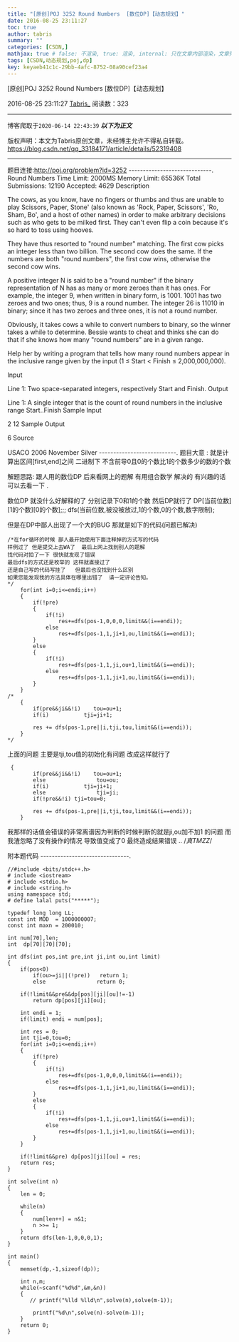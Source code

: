 ```yaml
---
title: "[原创]POJ 3252 Round Numbers  [数位DP]【动态规划】"
date: 2016-08-25 23:11:27
toc: true
author: tabris
summary: ""
categories: [CSDN,]
mathjax: true # false: 不渲染, true: 渲染, internal: 只在文章内部渲染，文章列表中不渲染
tags: [CSDN,动态规划,poj,dp]
key: keyaeb41c1c-29bb-4afc-8752-08a90cef23a4
---
```


[原创]POJ 3252 Round Numbers  [数位DP]【动态规划】

2016-08-25 23:11:27  [Tabris_](https://me.csdn.net/qq_33184171) 阅读数：323

---

博客爬取于`2020-06-14 22:43:39`
***以下为正文***

版权声明：本文为Tabris原创文章，未经博主允许不得私自转载。
https://blog.csdn.net/qq_33184171/article/details/52319408

<!-- more -->

---

题目连接:http://poj.org/problem?id=3252
-----------------------------.
Round Numbers
Time Limit: 2000MS		Memory Limit: 65536K
Total Submissions: 12190		Accepted: 4629
Description

The cows, as you know, have no fingers or thumbs and thus are unable to play Scissors, Paper, Stone' (also known as 'Rock, Paper, Scissors', 'Ro, Sham, Bo', and a host of other names) in order to make arbitrary decisions such as who gets to be milked first. They can't even flip a coin because it's so hard to toss using hooves.

They have thus resorted to "round number" matching. The first cow picks an integer less than two billion. The second cow does the same. If the numbers are both "round numbers", the first cow wins,
otherwise the second cow wins.

A positive integer N is said to be a "round number" if the binary representation of N has as many or more zeroes than it has ones. For example, the integer 9, when written in binary form, is 1001. 1001 has two zeroes and two ones; thus, 9 is a round number. The integer 26 is 11010 in binary; since it has two zeroes and three ones, it is not a round number.

Obviously, it takes cows a while to convert numbers to binary, so the winner takes a while to determine. Bessie wants to cheat and thinks she can do that if she knows how many "round numbers" are in a given range.

Help her by writing a program that tells how many round numbers appear in the inclusive range given by the input (1 ≤ Start < Finish ≤ 2,000,000,000).

Input

Line 1: Two space-separated integers, respectively Start and Finish.
Output

Line 1: A single integer that is the count of round numbers in the inclusive range Start..Finish
Sample Input

2 12
Sample Output

6
Source

USACO 2006 November Silver
---------------------------.
题目大意 :
就是计算出区间[first,end]之间 二进制下 不含前导0且0的个数比1的个数多少的数的个数

解题思路:
跟人用的数位DP
后来看网上的题解 有用组合数学 解决的 有兴趣的话 可以去看一下 .

数位DP 就没什么好解释的了  分别记录下0和1的个数 然后DP就行了
DP[当前位数][1的个数][0的个数];;;
dfs(当前位数,被没被放过,1的个数,0的个数,数字限制);

但是在DP中鄙人出现了一个大的BUG   那就是如下的代码(问题已解决)
```
/*在for循环的时候 鄙人最开始使用下面注释掉的方式写的代码
样例过了 但是提交上去WA了  最后上网上找到别人的题解
找代码对拍了一下 很快就发现了错误
最后dfs的方式还是枚举的 这样就直接过了
还是自己写的代码写挂了   但最后也没找到什么区别
如果您能发现我的方法具体在哪里出错了  请一定评论告知。
*/
    for(int i=0;i<=endi;i++)
    {
        if(!pre)
        {
            if(!i)
                res+=dfs(pos-1,0,0,0,limit&&(i==endi));
            else
                res+=dfs(pos-1,1,ji+1,ou,limit&&(i==endi));
        }
        else
        {
            if(!i)
                res+=dfs(pos-1,1,ji,ou+1,limit&&(i==endi));
            else
                res+=dfs(pos-1,1,ji+1,ou,limit&&(i==endi));
        }
    }
/*
    {
        if(pre&&ji&&!i)    tou=ou+1;
        if(i)           tji=ji+1;

        res += dfs(pos-1,pre||i,tji,tou,limit&&(i==endi));
    }
*/
```
上面的问题 主要是tji,tou值的初始化有问题
改成这样就行了
```
 {
        if(pre&&ji&&!i)    tou=ou+1;
        else                tou=ou;
        if(i)           tji=ji+1;
        else                tji=ji;
        if(!pre&&!i) tji=tou=0;

        res += dfs(pos-1,pre||i,tji,tou,limit&&(i==endi));
    }
```
我那样的话值会错误的非常离谱因为判断的时候判断的就是ji,ou加不加1 的问题  而我渣忽略了没有操作的情况  导致值变成了0  最终造成结果错误 ..
/*真TMZZ*/

附本题代码
-------------------------------.
```
//#include <bits/stdc++.h>
# include <iostream>
# include <stdio.h>
# include <string.h>
using namespace std;
# define lalal puts("*****");

typedef long long LL;
const int MOD  = 1000000007;
const int maxn = 200010;

int num[70],len;
int  dp[70][70][70];

int dfs(int pos,int pre,int ji,int ou,int limit)
{
    if(pos<0)
        if(ou>=ji||(!pre))   return 1;
        else                return 0;

    if(!limit&&pre&&dp[pos][ji][ou]!=-1)
        return dp[pos][ji][ou];

    int endi = 1;
    if(limit) endi = num[pos];

    int res = 0;
    int tji=0,tou=0;
    for(int i=0;i<=endi;i++)
    {
        if(!pre)
        {
            if(!i)
                res+=dfs(pos-1,0,0,0,limit&&(i==endi));
            else
                res+=dfs(pos-1,1,ji+1,ou,limit&&(i==endi));
        }
        else
        {
            if(!i)
                res+=dfs(pos-1,1,ji,ou+1,limit&&(i==endi));
            else
                res+=dfs(pos-1,1,ji+1,ou,limit&&(i==endi));
        }
    }

    if(!limit&&pre) dp[pos][ji][ou] = res;
    return res;
}

int solve(int n)
{
    len = 0;

    while(n)
    {
        num[len++] = n&1;
        n >>= 1;
    }
    return dfs(len-1,0,0,0,1);
}

int main()
{
    memset(dp,-1,sizeof(dp));

    int n,m;
    while(~scanf("%d%d",&m,&n))
    {
       // printf("%lld %lld\n",solve(n),solve(m-1));

        printf("%d\n",solve(n)-solve(m-1));
    }
    return 0;
}

```
